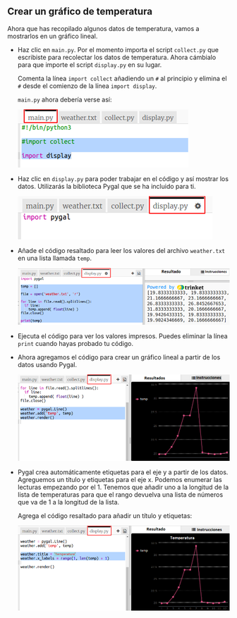## Crear un gráfico de temperatura

Ahora que has recopilado algunos datos de temperatura, vamos a mostrarlos en un gráfico lineal.

+ Haz clic en `main.py`. Por el momento importa el script `collect.py` que escribiste para recolectar los datos de temperatura. Ahora cámbialo para que importe el script `display.py` en su lugar.
    
    Comenta la línea `import collect` añadiendo un `#` al principio y elimina el `#` desde el comienzo de la línea `import display`.
    
    `main.py` ahora debería verse así:
    
    ![captura de pantalla](images/weather-main.png)

+ Haz clic en `display.py` para poder trabajar en el código y así mostrar los datos. Utilizarás la biblioteca Pygal que se ha incluido para ti.
    
    ![captura de pantalla](images/weather-display.png)

+ Añade el código resaltado para leer los valores del archivo `weather.txt` en una lista llamada `temp`.
    
    ![captura de pantalla](images/weather-read.png)

+ Ejecuta el código para ver los valores impresos. Puedes eliminar la línea `print` cuando hayas probado tu código.

+ Ahora agregamos el código para crear un gráfico lineal a partir de los datos usando Pygal.
    
    ![captura de pantalla](images/weather-graph.png)

+ Pygal crea automáticamente etiquetas para el eje y a partir de los datos. Agreguemos un título y etiquetas para el eje x. Podemos enumerar las lecturas empezando por el 1. Tenemos que añadir uno a la longitud de la lista de temperaturas para que el rango devuelva una lista de números que va de 1 a la longitud de la lista.
    
    Agrega el código resaltado para añadir un título y etiquetas:
    
    ![captura de pantalla](images/weather-labels.png)